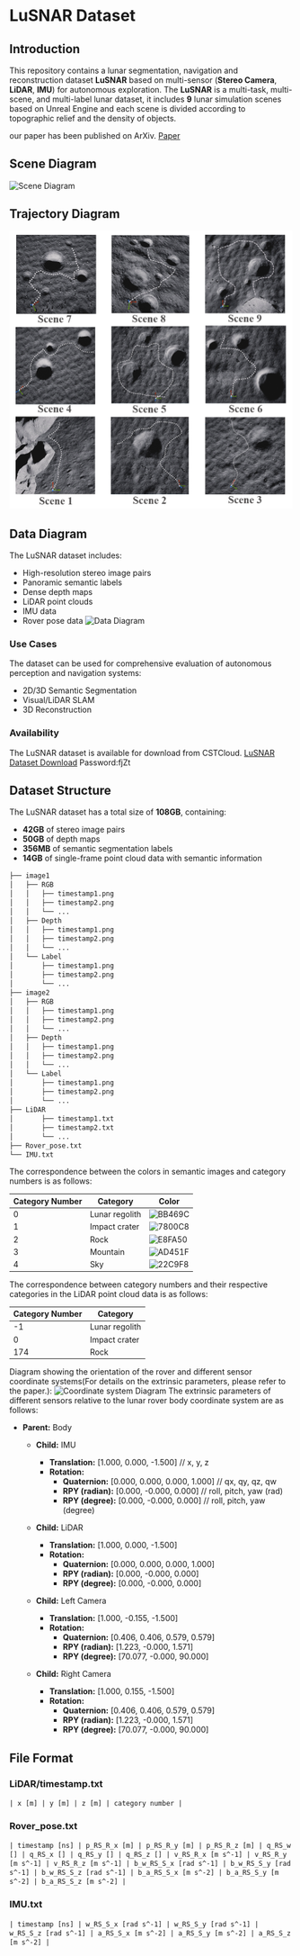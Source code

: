 # LuSNAR Dataset

## Introduction

This repository contains a lunar segmentation, navigation and reconstruction dataset **LuSNAR** based on multi-sensor (**Stereo Camera**, **LiDAR**, **IMU**) for autonomous exploration.
The **LuSNAR** is a multi-task, multi-scene, and multi-label lunar dataset, it includes **9** lunar simulation scenes based on Unreal Engine and each scene is divided according to topographic relief and the density of objects.

our paper has been published on ArXiv. [Paper](https://arxiv.org/abs/2407.06512)

## Scene Diagram
![Scene Diagram](1.png)

## Trajectory Diagram
![Trajectory Diagram](4.png)

## Data Diagram
The LuSNAR dataset includes:
- High-resolution stereo image pairs
- Panoramic semantic labels
- Dense depth maps
- LiDAR point clouds
- IMU data
- Rover pose data
![Data Diagram](2.png)

### Use Cases
The dataset can be used for comprehensive evaluation of autonomous perception and navigation systems:
- 2D/3D Semantic Segmentation
- Visual/LiDAR SLAM
- 3D Reconstruction

### Availability
The LuSNAR dataset is available for download from CSTCloud.
[LuSNAR Dataset Download](https://pan.cstcloud.cn/s/2Ie7D5PSLU)
Password:fjZt

## Dataset Structure
The LuSNAR dataset has a total size of **108GB**, containing:
- **42GB** of stereo image pairs
- **50GB** of depth maps
- **356MB** of semantic segmentation labels
- **14GB** of single-frame point cloud data with semantic information
```plaintext
├── image1
│   ├── RGB
│   │   ├── timestamp1.png
│   │   ├── timestamp2.png
│   │   └── ...
│   ├── Depth
│   │   ├── timestamp1.png
│   │   ├── timestamp2.png
│   │   └── ...
│   └── Label
│       ├── timestamp1.png
│       ├── timestamp2.png
│       └── ...
├── image2
│   ├── RGB
│   │   ├── timestamp1.png
│   │   ├── timestamp2.png
│   │   └── ...
│   ├── Depth
│   │   ├── timestamp1.png
│   │   ├── timestamp2.png
│   │   └── ...
│   └── Label
│       ├── timestamp1.png
│       ├── timestamp2.png
│       └── ...
├── LiDAR
│       ├── timestamp1.txt
│       ├── timestamp2.txt
│       └── ...
├── Rover_pose.txt
└── IMU.txt
```
The correspondence between the colors in semantic images and category numbers is as follows:

| Category Number | Category       | Color   |
|-----------------|----------------|---------|
| 0               | Lunar regolith | ![BB469C](https://img.shields.io/badge/BB469C-%23BB469C.svg?style=for-the-badge&logo=appveyor&logoColor=white) |
| 1               | Impact crater  | ![7800C8](https://img.shields.io/badge/7800C8-%237800C8.svg?style=for-the-badge&logo=appveyor&logoColor=white) |
| 2               | Rock           | ![E8FA50](https://img.shields.io/badge/E8FA50-%23E8FA50.svg?style=for-the-badge&logo=appveyor&logoColor=white) |
| 3               | Mountain       | ![AD451F](https://img.shields.io/badge/AD451F-%23AD451F.svg?style=for-the-badge&logo=appveyor&logoColor=white) |
| 4               | Sky            | ![22C9F8](https://img.shields.io/badge/22C9F8-%2322C9F8.svg?style=for-the-badge&logo=appveyor&logoColor=white) |


The correspondence between category numbers and their respective categories in the LiDAR point cloud data is as follows:

| Category Number | Category       |
|-----------------|----------------|
| -1              | Lunar regolith |
| 0               | Impact crater  |
| 174             | Rock           |

Diagram showing the orientation of the rover and different sensor coordinate systems(For details on the extrinsic parameters, please refer to the paper.):
![Coordinate system Diagram](3.png)
The extrinsic parameters of different sensors relative to the lunar rover body coordinate system are as follows:
- **Parent:** Body
    - **Child:** IMU
        - **Translation:** [1.000, 0.000, -1.500] // x, y, z
        - **Rotation:**
            - **Quaternion:** [0.000, 0.000, 0.000, 1.000] // qx, qy, qz, qw
            - **RPY (radian):** [0.000, -0.000, 0.000] // roll, pitch, yaw (rad)
            - **RPY (degree):** [0.000, -0.000, 0.000] // roll, pitch, yaw (degree)

    - **Child:** LiDAR
        - **Translation:** [1.000, 0.000, -1.500]
        - **Rotation:**
            - **Quaternion:** [0.000, 0.000, 0.000, 1.000]
            - **RPY (radian):** [0.000, -0.000, 0.000]
            - **RPY (degree):** [0.000, -0.000, 0.000]

    - **Child:** Left Camera
        - **Translation:** [1.000, -0.155, -1.500]
        - **Rotation:**
            - **Quaternion:** [0.406, 0.406, 0.579, 0.579]
            - **RPY (radian):** [1.223, -0.000, 1.571]
            - **RPY (degree):** [70.077, -0.000, 90.000]

    - **Child:** Right Camera
        - **Translation:** [1.000, 0.155, -1.500]
        - **Rotation:**
            - **Quaternion:** [0.406, 0.406, 0.579, 0.579]
            - **RPY (radian):** [1.223, -0.000, 1.571]
            - **RPY (degree):** [70.077, -0.000, 90.000]

## File Format
### LiDAR/timestamp.txt
```plaintext
| x [m] | y [m] | z [m] | category number |
```
### Rover_pose.txt
```plaintext
| timestamp [ns] | p_RS_R_x [m] | p_RS_R_y [m] | p_RS_R_z [m] | q_RS_w [] | q_RS_x [] | q_RS_y [] | q_RS_z [] | v_RS_R_x [m s^-1] | v_RS_R_y [m s^-1] | v_RS_R_z [m s^-1] | b_w_RS_S_x [rad s^-1] | b_w_RS_S_y [rad s^-1] | b_w_RS_S_z [rad s^-1] | b_a_RS_S_x [m s^-2] | b_a_RS_S_y [m s^-2] | b_a_RS_S_z [m s^-2] |
```
### IMU.txt
```plaintext
| timestamp [ns] | w_RS_S_x [rad s^-1] | w_RS_S_y [rad s^-1] | w_RS_S_z [rad s^-1] | a_RS_S_x [m s^-2] | a_RS_S_y [m s^-2] | a_RS_S_z [m s^-2] |
```


